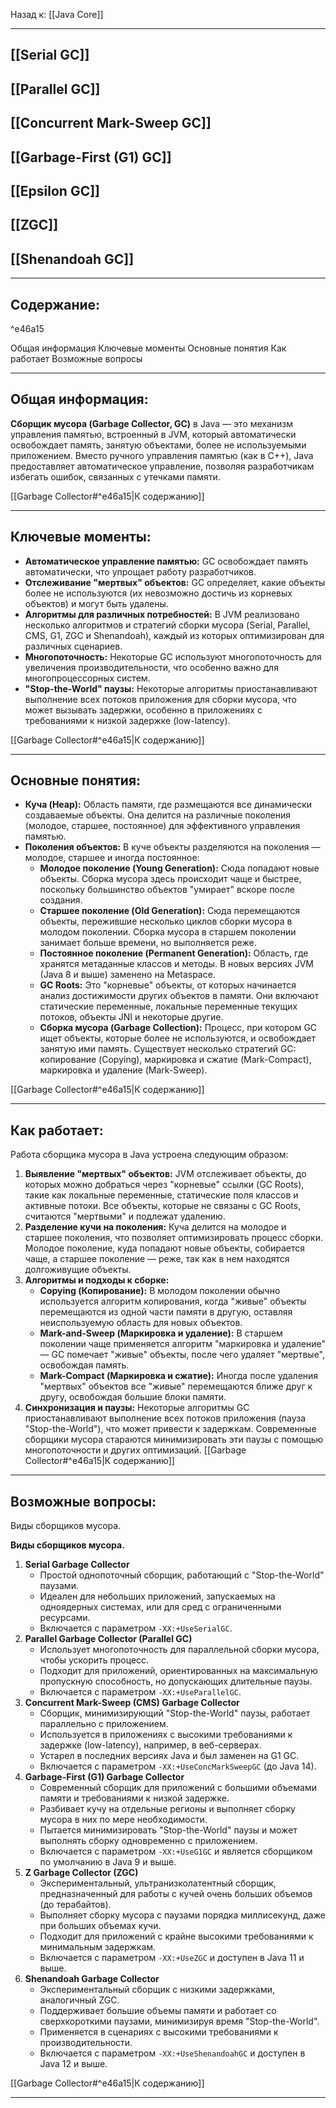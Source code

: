 Назад к: [[Java Core]]

---
## [[Serial GC]]
## [[Parallel GC]]
## [[Concurrent Mark-Sweep GC]]
## [[Garbage-First (G1) GC]]
## [[Epsilon GC]]
## [[ZGC]]
## [[Shenandoah GC]]

---
## Содержание:

^e46a15

Общая информация
Ключевые моменты
Основные понятия
Как работает
Возможные вопросы

---
## Общая информация:
**Сборщик мусора (Garbage Collector, GC)** в Java — это механизм управления памятью, встроенный в JVM, который автоматически освобождает память, занятую объектами, более не используемыми приложением. Вместо ручного управления памятью (как в C++), Java предоставляет автоматическое управление, позволяя разработчикам избегать ошибок, связанных с утечками памяти.

[[Garbage Collector#^e46a15|К содержанию]]

---
## Ключевые моменты:
- **Автоматическое управление памятью:** GC освобождает память автоматически, что упрощает работу разработчиков.
- **Отслеживание "мертвых" объектов:** GC определяет, какие объекты более не используются (их невозможно достичь из корневых объектов) и могут быть удалены.
- **Алгоритмы для различных потребностей:** В JVM реализовано несколько алгоритмов и стратегий сборки мусора (Serial, Parallel, CMS, G1, ZGC и Shenandoah), каждый из которых оптимизирован для различных сценариев.
- **Многопоточность:** Некоторые GC используют многопоточность для увеличения производительности, что особенно важно для многопроцессорных систем.
- **"Stop-the-World" паузы:** Некоторые алгоритмы приостанавливают выполнение всех потоков приложения для сборки мусора, что может вызывать задержки, особенно в приложениях с требованиями к низкой задержке (low-latency).

[[Garbage Collector#^e46a15|К содержанию]]

---
## Основные понятия:
- **Куча (Heap):** Область памяти, где размещаются все динамически создаваемые объекты. Она делится на различные поколения (молодое, старшее, постоянное) для эффективного управления памятью.
- **Поколения объектов:** В куче объекты разделяются на поколения — молодое, старшее и иногда постоянное:
    - **Молодое поколение (Young Generation):** Сюда попадают новые объекты. Сборка мусора здесь происходит чаще и быстрее, поскольку большинство объектов "умирает" вскоре после создания.
    - **Старшее поколение (Old Generation):** Сюда перемещаются объекты, пережившие несколько циклов сборки мусора в молодом поколении. Сборка мусора в старшем поколении занимает больше времени, но выполняется реже.
    - **Постоянное поколение (Permanent Generation):** Область, где хранятся метаданные классов и методы. В новых версиях JVM (Java 8 и выше) заменено на Metaspace.
	- **GC Roots:** Это "корневые" объекты, от которых начинается анализ достижимости других объектов в памяти. Они включают статические переменные, локальные переменные текущих потоков, объекты JNI и некоторые другие.
	- **Сборка мусора (Garbage Collection):** Процесс, при котором GC ищет объекты, которые более не используются, и освобождает занятую ими память. Существует несколько стратегий GC: копирование (Copying), маркировка и сжатие (Mark-Compact), маркировка и удаление (Mark-Sweep).

[[Garbage Collector#^e46a15|К содержанию]]

---
## Как работает:
Работа сборщика мусора в Java устроена следующим образом:
1. **Выявление "мертвых" объектов:** JVM отслеживает объекты, до которых можно добраться через "корневые" ссылки (GC Roots), такие как локальные переменные, статические поля классов и активные потоки. Все объекты, которые не связаны с GC Roots, считаются "мертвыми" и подлежат удалению.
2. **Разделение кучи на поколения:** Куча делится на молодое и старшее поколения, что позволяет оптимизировать процесс сборки. Молодое поколение, куда попадают новые объекты, собирается чаще, а старшее поколение — реже, так как в нем находятся долгоживущие объекты.
3. **Алгоритмы и подходы к сборке:**
    - **Copying (Копирование):** В молодом поколении обычно используется алгоритм копирования, когда "живые" объекты перемещаются из одной части памяти в другую, оставляя неиспользуемую область для новых объектов.
    - **Mark-and-Sweep (Маркировка и удаление):** В старшем поколении чаще применяется алгоритм "маркировка и удаление" — GC помечает "живые" объекты, после чего удаляет "мертвые", освобождая память.
    - **Mark-Compact (Маркировка и сжатие):** Иногда после удаления "мертвых" объектов все "живые" перемещаются ближе друг к другу, освобождая большие блоки памяти.
4. **Синхронизация и паузы:** Некоторые алгоритмы GC приостанавливают выполнение всех потоков приложения (пауза "Stop-the-World"), что может привести к задержкам. Современные сборщики мусора стараются минимизировать эти паузы с помощью многопоточности и других оптимизаций.
[[Garbage Collector#^e46a15|К содержанию]]

---
## Возможные вопросы:
Виды сборщиков мусора.

**Виды сборщиков мусора.**
1. **Serial Garbage Collector**
    - Простой однопоточный сборщик, работающий с "Stop-the-World" паузами.
    - Идеален для небольших приложений, запускаемых на одноядерных системах, или для сред с ограниченными ресурсами.
    - Включается с параметром `-XX:+UseSerialGC`.
2. **Parallel Garbage Collector (Parallel GC)**
    - Использует многопоточность для параллельной сборки мусора, чтобы ускорить процесс.
    - Подходит для приложений, ориентированных на максимальную пропускную способность, но допускающих длительные паузы.
    - Включается с параметром `-XX:+UseParallelGC`.
3. **Concurrent Mark-Sweep (CMS) Garbage Collector**
    - Сборщик, минимизирующий "Stop-the-World" паузы, работает параллельно с приложением.
    - Используется в приложениях с высокими требованиями к задержке (low-latency), например, в веб-серверах.
    - Устарел в последних версиях Java и был заменен на G1 GC.
    - Включается с параметром `-XX:+UseConcMarkSweepGC` (до Java 14).
4. **Garbage-First (G1) Garbage Collector**
    - Современный сборщик для приложений с большими объемами памяти и требованиями к низкой задержке.
    - Разбивает кучу на отдельные регионы и выполняет сборку мусора в них по мере необходимости.
    - Пытается минимизировать "Stop-the-World" паузы и может выполнять сборку одновременно с приложением.
    - Включается с параметром `-XX:+UseG1GC` и является сборщиком по умолчанию в Java 9 и выше.
5. **Z Garbage Collector (ZGC)**
    - Экспериментальный, ультранизколатентный сборщик, предназначенный для работы с кучей очень больших объемов (до терабайтов).
    - Выполняет сборку мусора с паузами порядка миллисекунд, даже при больших объемах кучи.
    - Подходит для приложений с крайне высокими требованиями к минимальным задержкам.
    - Включается с параметром `-XX:+UseZGC` и доступен в Java 11 и выше.
6. **Shenandoah Garbage Collector**
    - Экспериментальный сборщик с низкими задержками, аналогичный ZGC.
    - Поддерживает большие объемы памяти и работает со сверхкороткими паузами, минимизируя время "Stop-the-World".
    - Применяется в сценариях с высокими требованиями к производительности.
    - Включается с параметром `-XX:+UseShenandoahGC` и доступен в Java 12 и выше.

[[Garbage Collector#^e46a15|К содержанию]]

---
